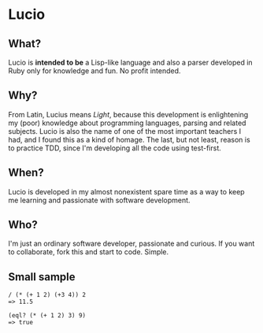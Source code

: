 # Lucio

## What?
Lucio is **intended to be** a Lisp-like language and also a parser developed in Ruby only for knowledge and fun. No profit intended.

## Why?
From Latin, Lucius means _Light_, because this development is enlightening my (poor) knowledge about programming languages, parsing and related subjects.
Lucio is also the name of one of the most important teachers I had, and I found this as a kind of homage.
The last, but not least, reason is to practice TDD, since I'm developing all the code using test-first.

## When?
Lucio is developed in my almost nonexistent spare time as a way to keep me learning and passionate with software development. 

## Who?
I'm just an ordinary software developer, passionate and curious. If you want to collaborate, fork this and start to code. Simple.

## Small sample
    / (* (+ 1 2) (+3 4)) 2
    => 11.5

    (eql? (* (+ 1 2) 3) 9)
    => true